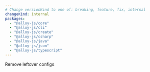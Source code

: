 ```yaml
---
# Change versionKind to one of: breaking, feature, fix, internal
changeKind: internal
packages:
  - "@alloy-js/core"
  - "@alloy-js/cli"
  - "@alloy-js/create"
  - "@alloy-js/csharp"
  - "@alloy-js/java"
  - "@alloy-js/json"
  - "@alloy-js/typescript"
---
```


Remove leftover configs

